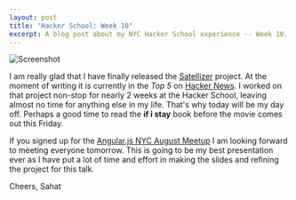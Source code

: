 ```yaml
---
layout: post
title: "Hacker School: Week 10"
excerpt: A blog post about my NYC Hacker School experience -- Week 10.
---
```


![Screenshot](https://lh4.googleusercontent.com/-0UUIecT-3N4/U-LQJkd75iI/AAAAAAAAEZY/YN3Oe-eUPGc/w1676-h1158-no/satellizer.png)

I am really glad that I have finally released the [Satellizer](https://github.com/sahat/satellizer)
project. At the moment of writing it is currently in the *Top 5* on [Hacker News](http://news.ycombinator.com).
I worked on that project non-stop for nearly 2 weeks at the Hacker School,
leaving almost no time for anything else in my life. That's why today
will be my day off. Perhaps a good time to read the **if i stay** book
before the movie comes out this Friday.

If you signed up for the [Angular.js NYC August Meetup](www.meetup.com/AngularJS-NYC/events/198975082/)
I am looking forward to meeting everyone tomorrow. This is going to be my
best presentation ever as I have put a lot of time and effort in making
the slides and refining the project for this talk.

Cheers,
Sahat
